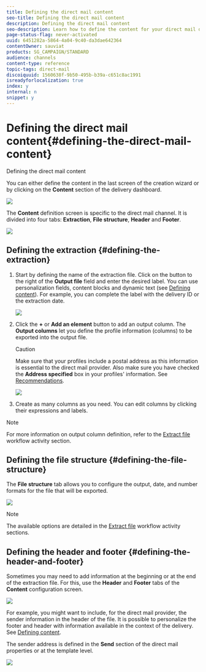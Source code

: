 ```yaml
---
title: Defining the direct mail content
seo-title: Defining the direct mail content
description: Defining the direct mail content
seo-description: Learn how to define the content for your direct mail delivery.
page-status-flag: never-activated
uuid: 6451282a-5864-4a04-9c40-da3dae642364
contentOwner: sauviat
products: SG_CAMPAIGN/STANDARD
audience: channels
content-type: reference
topic-tags: direct-mail
discoiquuid: 1560638f-9b50-495b-b39a-c651c8ac1991
isreadyforlocalization: true
index: y
internal: n
snippet: y
---
```


# Defining the direct mail content{#defining-the-direct-mail-content}

Defining the direct mail content

You can either define the content in the last screen of the creation wizard or by clicking on the **Content** section of the delivery dashboard.

![](assets/direct_mail_6.png)

The **Content** definition screen is specific to the direct mail channel. It is divided into four tabs: **Extraction**, **File structure**, **Header** and **Footer**.

![](assets/direct_mail_11.png)

## Defining the extraction {#defining-the-extraction}

1. Start by defining the name of the extraction file. Click on the button to the right of the **Output file** field and enter the desired label. You can use personalization fields, content blocks and dynamic text (see [Defining content](../../designing/using/example--email-personalization.md)). For example, you can complete the label with the delivery ID or the extraction date. 

   ![](assets/direct_mail_12.png)

1. Click the **+** or **Add an element** button to add an output column. The **Output columns** let you define the profile information (columns) to be exported into the output file.

   >[!CAUTION]
   >
   >Make sure that your profiles include a postal address as this information is essential to the direct mail provider. Also make sure you have checked the **Address specified** box in your profiles' information. See [Recommendations](../../channels/using/about-direct-mail.md#recommendations).

   ![](assets/direct_mail_13.png)

1. Create as many columns as you need. You can edit columns by clicking their expressions and labels.

>[!NOTE]
>
>For more information on output column definition, refer to the [Extract file](../../automating/using/extract-file.md) workflow activity section.

## Defining the file structure {#defining-the-file-structure}

The **File structure** tab allows you to configure the output, date, and number formats for the file that will be exported.

![](assets/direct_mail_14.png)

>[!NOTE]
>
>The available options are detailed in the [Extract file](../../automating/using/extract-file.md) workflow activity sections.

## Defining the header and footer {#defining-the-header-and-footer}

Sometimes you may need to add information at the beginning or at the end of the extraction file. For this, use the **Header** and **Footer** tabs of the **Content** configuration screen. 

![](assets/direct_mail_7.png)

For example, you might want to include, for the direct mail provider, the sender information in the header of the file. It is possible to personalize the footer and header with information available in the context of the delivery. See [Defining content](../../designing/using/example--email-personalization.md).

The sender address is defined in the **Send** section of the direct mail properties or at the template level.

![](assets/direct_mail_24.png)

